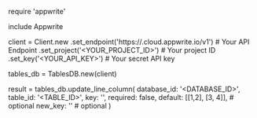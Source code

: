 require 'appwrite'

include Appwrite

client = Client.new
    .set_endpoint('https://<REGION>.cloud.appwrite.io/v1') # Your API Endpoint
    .set_project('<YOUR_PROJECT_ID>') # Your project ID
    .set_key('<YOUR_API_KEY>') # Your secret API key

tables_db = TablesDB.new(client)

result = tables_db.update_line_column(
    database_id: '<DATABASE_ID>',
    table_id: '<TABLE_ID>',
    key: '',
    required: false,
    default: [[1,2], [3, 4]], # optional
    new_key: '' # optional
)
